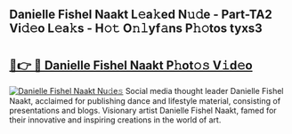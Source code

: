 ## Danielle Fishel Naakt L𝚎a𝚔ed N𝚞𝚍e - Part-TA2 Vi𝚍𝚎o L𝚎a𝚔s - H𝚘𝚝 O𝚗𝚕yf𝚊ns P𝚑𝚘tos tyxs3

# <h2><a href="http://kfe9fr.oniu.top/?m=Danielle+Fishel+Naakt">🔗👉 🔴 Danielle Fishel Naakt P𝚑ot𝚘𝚜 V𝚒d𝚎o</a></h2>

[![Danielle Fishel Naakt Nu𝚍e𝚜](https://i.imgur.com/0qMVB7G.gif)](http://kfe9fr.oniu.top/?m=Danielle+Fishel+Naakt)
Social media thought leader Danielle Fishel Naakt, acclaimed for publishing dance and lifestyle material, consisting of presentations and blogs. Visionary artist Danielle Fishel Naakt, famed for their innovative and inspiring creations in the world of art.  
